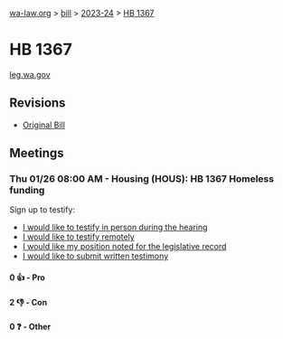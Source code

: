 [wa-law.org](/) > [bill](/bill/) > [2023-24](/bill/2023-24/) > [HB 1367](/bill/2023-24/hb/1367/)

# HB 1367
[leg.wa.gov](https://app.leg.wa.gov/billsummary?BillNumber=1367&Year=2023&Initiative=false)

## Revisions
* [Original Bill](1/)

## Meetings
### Thu 01/26 08:00 AM - Housing (HOUS): HB 1367 Homeless funding
Sign up to testify:
* [I would like to testify in person during the hearing](https://app.leg.wa.gov/csi/Testifier/Add?chamber=House&mId=30525&aId=149745&caId=20679&tId=1)
* [I would like to testify remotely](https://app.leg.wa.gov/csi/Testifier/Add?chamber=House&mId=30525&aId=149745&caId=20679&tId=2)
* [I would like my position noted for the legislative record](https://app.leg.wa.gov/csi/Testifier/Add?chamber=House&mId=30525&aId=149745&caId=20679&tId=3)
* [I would like to submit written testimony](https://app.leg.wa.gov/csi/Testifier/Add?chamber=House&mId=30525&aId=149745&caId=20679&tId=4)

#### 0 👍 - Pro

#### 2 👎 - Con

#### 0 ❓ - Other

